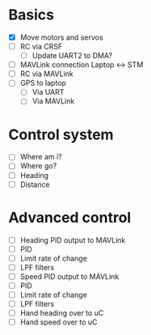 # Basics
- [x] Move motors and servos
- [ ] RC via CRSF
    - [ ] Update UART2 to DMA?
- [ ] MAVLink connection Laptop <-> STM
- [ ] RC via MAVLink
- [ ] GPS to laptop
    - [ ] Via UART
    - [ ] Via MAVLink 

# Control system
- [ ] Where am i?
- [ ] Where go?
- [ ] Heading
- [ ] Distance

# Advanced control
- [ ] Heading PID output to MAVLink
- [ ] PID 
- [ ] Limit rate of change
- [ ] LPF filters 
- [ ] Speed PID output to MAVLink
- [ ] PID 
- [ ] Limit rate of change
- [ ] LPF filters
- [ ] Hand heading over to uC
- [ ] Hand speed over to uC
